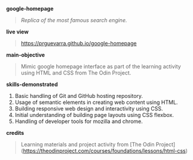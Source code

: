 **google-homepage**
>*Replica of the most famous search engine.*

**live view**
> https://prguevarra.github.io/google-homepage

**main-objective**
> Mimic google homepage interface as part of the learning activity using HTML and CSS from The Odin Project.

**skills-demonstrated**
1. Basic handling of Git and GitHub hosting repository.
2. Usage of semantic elements in creating web content using HTML.
3. Building responsive web design and interactivity using CSS.
4. Initial understanding of building page layouts using CSS flexbox.
5. Handling of developer tools for mozilla and chrome.

**credits**
> Learning materials and project activity from [The Odin Project] (https://theodinproject.com/courses/foundations/lessons/html-css)